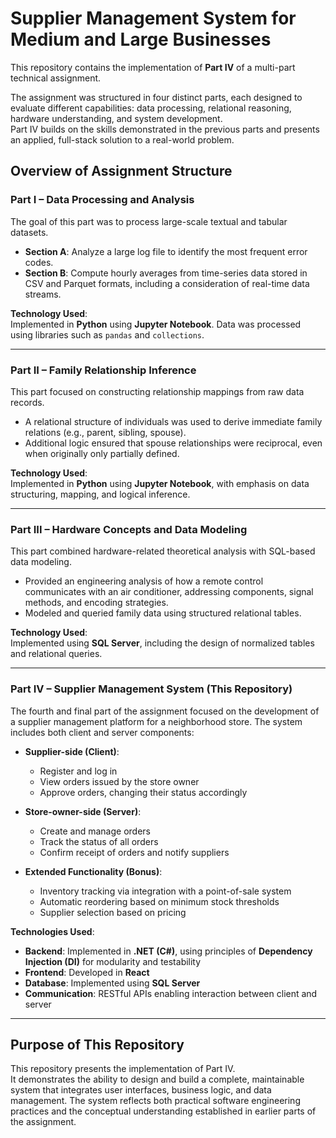 # Supplier Management System for Medium and Large Businesses

This repository contains the implementation of **Part IV** of a multi-part technical assignment.

The assignment was structured in four distinct parts, each designed to evaluate different capabilities: data processing, relational reasoning, hardware understanding, and system development.  
Part IV builds on the skills demonstrated in the previous parts and presents an applied, full-stack solution to a real-world problem.

## Overview of Assignment Structure

### Part I – Data Processing and Analysis

The goal of this part was to process large-scale textual and tabular datasets.

- **Section A**: Analyze a large log file to identify the most frequent error codes.  
- **Section B**: Compute hourly averages from time-series data stored in CSV and Parquet formats, including a consideration of real-time data streams.

**Technology Used**:  
Implemented in **Python** using **Jupyter Notebook**. Data was processed using libraries such as `pandas` and `collections`.

---

### Part II – Family Relationship Inference

This part focused on constructing relationship mappings from raw data records.

- A relational structure of individuals was used to derive immediate family relations (e.g., parent, sibling, spouse).  
- Additional logic ensured that spouse relationships were reciprocal, even when originally only partially defined.

**Technology Used**:  
Implemented in **Python** using **Jupyter Notebook**, with emphasis on data structuring, mapping, and logical inference.

---

### Part III – Hardware Concepts and Data Modeling

This part combined hardware-related theoretical analysis with SQL-based data modeling.

- Provided an engineering analysis of how a remote control communicates with an air conditioner, addressing components, signal methods, and encoding strategies.  
- Modeled and queried family data using structured relational tables.

**Technology Used**:  
Implemented using **SQL Server**, including the design of normalized tables and relational queries.

---

### Part IV – Supplier Management System (This Repository)

The fourth and final part of the assignment focused on the development of a supplier management platform for a neighborhood store. The system includes both client and server components:

- **Supplier-side (Client)**:  
  - Register and log in  
  - View orders issued by the store owner  
  - Approve orders, changing their status accordingly

- **Store-owner-side (Server)**:  
  - Create and manage orders  
  - Track the status of all orders  
  - Confirm receipt of orders and notify suppliers

- **Extended Functionality (Bonus)**:  
  - Inventory tracking via integration with a point-of-sale system  
  - Automatic reordering based on minimum stock thresholds  
  - Supplier selection based on pricing

**Technologies Used**:  
- **Backend**: Implemented in **.NET (C#)**, using principles of **Dependency Injection (DI)** for modularity and testability  
- **Frontend**: Developed in **React**  
- **Database**: Implemented using **SQL Server**  
- **Communication**: RESTful APIs enabling interaction between client and server

---

## Purpose of This Repository

This repository presents the implementation of Part IV.  
It demonstrates the ability to design and build a complete, maintainable system that integrates user interfaces, business logic, and data management. The system reflects both practical software engineering practices and the conceptual understanding established in earlier parts of the assignment.
